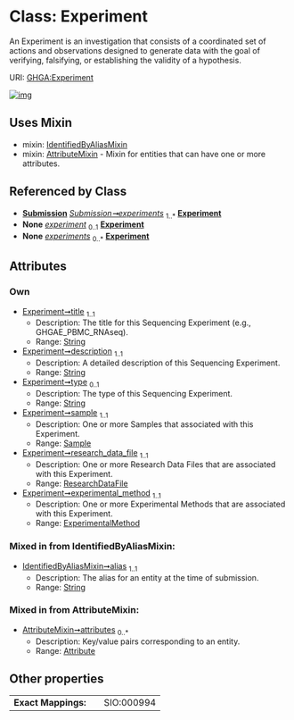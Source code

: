 
# Class: Experiment


An Experiment is an investigation that consists of a coordinated set of actions and observations designed to generate data with the goal of verifying, falsifying, or establishing the validity of a hypothesis.

URI: [GHGA:Experiment](https://w3id.org/GHGA/Experiment)


[![img](https://yuml.me/diagram/nofunky;dir:TB/class/[Submission],[Sample],[ResearchDataFile],[IdentifiedByAliasMixin],[ExperimentalMethod],[ExperimentalMethod]<experimental_method%201..1-%20[Experiment&#124;title:string;description:string;type:string%20%3F;alias:string],[ResearchDataFile]<research_data_file%201..1-%20[Experiment],[Sample]<sample%201..1-%20[Experiment],[Submission]++-%20experiments%201..*>[Experiment],[Submission]-%20experiments(i)%200..*>[Experiment],[Experiment]uses%20-.->[IdentifiedByAliasMixin],[Experiment]uses%20-.->[AttributeMixin],[AttributeMixin],[Attribute])](https://yuml.me/diagram/nofunky;dir:TB/class/[Submission],[Sample],[ResearchDataFile],[IdentifiedByAliasMixin],[ExperimentalMethod],[ExperimentalMethod]<experimental_method%201..1-%20[Experiment&#124;title:string;description:string;type:string%20%3F;alias:string],[ResearchDataFile]<research_data_file%201..1-%20[Experiment],[Sample]<sample%201..1-%20[Experiment],[Submission]++-%20experiments%201..*>[Experiment],[Submission]-%20experiments(i)%200..*>[Experiment],[Experiment]uses%20-.->[IdentifiedByAliasMixin],[Experiment]uses%20-.->[AttributeMixin],[AttributeMixin],[Attribute])

## Uses Mixin

 *  mixin: [IdentifiedByAliasMixin](IdentifiedByAliasMixin.md)
 *  mixin: [AttributeMixin](AttributeMixin.md) - Mixin for entities that can have one or more attributes.

## Referenced by Class

 *  **[Submission](Submission.md)** *[Submission➞experiments](Submission_experiments.md)*  <sub>1..\*</sub>  **[Experiment](Experiment.md)**
 *  **None** *[experiment](experiment.md)*  <sub>0..1</sub>  **[Experiment](Experiment.md)**
 *  **None** *[experiments](experiments.md)*  <sub>0..\*</sub>  **[Experiment](Experiment.md)**

## Attributes


### Own

 * [Experiment➞title](Experiment_title.md)  <sub>1..1</sub>
     * Description: The title for this Sequencing Experiment (e.g., GHGAE_PBMC_RNAseq).
     * Range: [String](types/String.md)
 * [Experiment➞description](Experiment_description.md)  <sub>1..1</sub>
     * Description: A detailed description of this Sequencing Experiment.
     * Range: [String](types/String.md)
 * [Experiment➞type](Experiment_type.md)  <sub>0..1</sub>
     * Description: The type of this Sequencing Experiment.
     * Range: [String](types/String.md)
 * [Experiment➞sample](Experiment_sample.md)  <sub>1..1</sub>
     * Description: One or more Samples that associated with this Experiment.
     * Range: [Sample](Sample.md)
 * [Experiment➞research_data_file](Experiment_research_data_file.md)  <sub>1..1</sub>
     * Description: One or more Research Data Files that are associated with this Experiment.
     * Range: [ResearchDataFile](ResearchDataFile.md)
 * [Experiment➞experimental_method](Experiment_experimental_method.md)  <sub>1..1</sub>
     * Description: One or more Experimental Methods that are associated with this Experiment.
     * Range: [ExperimentalMethod](ExperimentalMethod.md)

### Mixed in from IdentifiedByAliasMixin:

 * [IdentifiedByAliasMixin➞alias](IdentifiedByAliasMixin_alias.md)  <sub>1..1</sub>
     * Description: The alias for an entity at the time of submission.
     * Range: [String](types/String.md)

### Mixed in from AttributeMixin:

 * [AttributeMixin➞attributes](AttributeMixin_attributes.md)  <sub>0..\*</sub>
     * Description: Key/value pairs corresponding to an entity.
     * Range: [Attribute](Attribute.md)

## Other properties

|  |  |  |
| --- | --- | --- |
| **Exact Mappings:** | | SIO:000994 |

